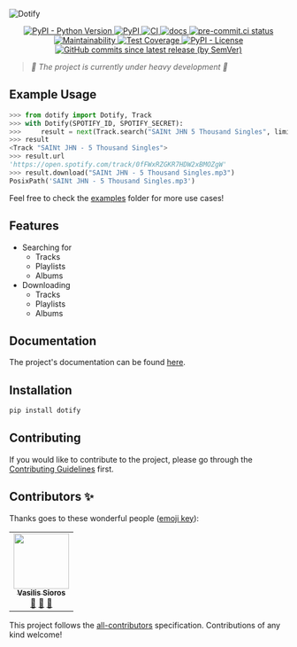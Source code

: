 ![Dotify](https://raw.githubusercontent.com/the-dotify-project/dotify/master/docs/img/logo.png)

<p align="center">
  <a href="https://www.python.org/">
    <img
      src="https://img.shields.io/pypi/pyversions/dotify"
      alt="PyPI - Python Version"
    />
  </a>
  <a href="https://pypi.org/project/dotify/">
    <img
      src="https://img.shields.io/pypi/v/dotify"
      alt="PyPI"
    />
  </a>
  <a href="https://github.com/the-dotify-project/dotify/actions/workflows/ci.yml">
    <img
      src="https://github.com/the-dotify-project/dotify/actions/workflows/ci.yml/badge.svg"
      alt="CI"
    />
  </a>
  <a href="https://the-dotify-project.github.io/dotify/">
    <img
      src="https://github.com/the-dotify-project/dotify/actions/workflows/docs.yml/badge.svg"
      alt="docs"
    />
  </a>
  <a href="https://results.pre-commit.ci/latest/github/the-dotify-project/dotify/master">
    <img
      src="https://results.pre-commit.ci/badge/github/the-dotify-project/dotify/master.svg"
      alt="pre-commit.ci status"
    />
  </a>
  <a href="https://codeclimate.com/github/billsioros/dotify/maintainability">
    <img
      src="https://api.codeclimate.com/v1/badges/573685a448c6422d49de/maintainability"
      alt="Maintainability"
    />
  </a>
  <a href="https://codeclimate.com/github/billsioros/dotify/test_coverage">
    <img
      src="https://api.codeclimate.com/v1/badges/573685a448c6422d49de/test_coverage"
      alt="Test Coverage"
    />
  </a>
  <a href="https://opensource.org/licenses/MIT">
    <img
      src="https://img.shields.io/pypi/l/dotify"
      alt="PyPI - License"
    />
  </a>
  <a href="https://github.com/the-dotify-project/dotify/commits">
    <img
      src="https://img.shields.io/github/commits-since/the-dotify-project/dotify/latest?style=flat-square"
      alt="GitHub commits since latest release (by SemVer)"
    />
  </a>
</p>

> _🚧 The project is currently under heavy development 🚧_

## Example Usage

```python
>>> from dotify import Dotify, Track
>>> with Dotify(SPOTIFY_ID, SPOTIFY_SECRET):
>>>     result = next(Track.search("SAINt JHN 5 Thousand Singles", limit=1))
>>> result
<Track "SAINt JHN - 5 Thousand Singles">
>>> result.url
'https://open.spotify.com/track/0fFWxRZGKR7HDW2xBMOZgW'
>>> result.download("SAINt JHN - 5 Thousand Singles.mp3")
PosixPath('SAINt JHN - 5 Thousand Singles.mp3')
```

Feel free to check the [examples](https://github.com/the-dotify-project/dotify/tree/master/examples) folder for more use cases!

## Features

- Searching for
  - Tracks
  - Playlists
  - Albums
- Downloading
  - Tracks
  - Playlists
  - Albums

## Documentation

The project's documentation can be found [here](https://the-dotify-project.github.io/dotify/).

## Installation

```bash
pip install dotify
```

## Contributing

If you would like to contribute to the project, please go through the [Contributing Guidelines](https://the-dotify-project.github.io/dotify/CONTRIBUTING/) first.

## Contributors ✨

Thanks goes to these wonderful people ([emoji key](https://allcontributors.org/docs/en/emoji-key)):

<!-- ALL-CONTRIBUTORS-LIST:START - Do not remove or modify this section -->
<!-- prettier-ignore-start -->
<!-- markdownlint-disable -->
<table>
  <tr>
    <td align="center"><a href="https://www.linkedin.com/in/vasileios-sioros/"><img src="https://avatars.githubusercontent.com/u/33862937?v=4?s=100" width="100px;" alt=""/><br /><sub><b>Vasilis Sioros</b></sub></a><br /><a href="#maintenance-billsioros" title="Maintenance">🚧</a> <a href="#projectManagement-billsioros" title="Project Management">📆</a> <a href="https://github.com/billsioros/dotify/commits?author=billsioros" title="Documentation">📖</a></td>
  </tr>
</table>

<!-- markdownlint-restore -->
<!-- prettier-ignore-end -->

<!-- ALL-CONTRIBUTORS-LIST:END -->

This project follows the [all-contributors](https://github.com/all-contributors/all-contributors) specification. Contributions of any kind welcome!
